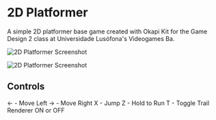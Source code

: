 # 2D Platformer
A simple 2D platformer base game created with Okapi Kit for the Game Design 2 class at Universidade Lusófona's Videogames Ba.

![2D Platformer Screenshot](https://github.com/wilroda/platformer/blob/main/2dplatformer_01.png?raw=true)

![2D Platformer Screenshot](https://github.com/wilroda/platformer/blob/main/2dplatformer_02.png?raw=true)

## Controls
← - Move Left
→ - Move Right
X - Jump
Z - Hold to Run
T - Toggle Trail Renderer ON or OFF
